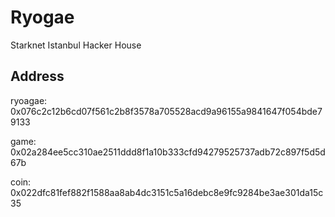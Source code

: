# Ryogae

Starknet Istanbul Hacker House

## Address

ryoagae: 0x076c2c12b6cd07f561c2b8f3578a705528acd9a96155a9841647f054bde79133

game: 0x02a284ee5cc310ae2511ddd8f1a10b333cfd94279525737adb72c897f5d5d67b

coin: 0x022dfc81fef882f1588aa8ab4dc3151c5a16debc8e9fc9284be3ae301da15c35
